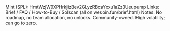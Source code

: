 Mint (SPL): HmtWzjW9XPHrkjizBev2GLyzRBcsYxxu1aZz3Ueupump
Links: Brief / FAQ / How-to-Buy / Solscan (all on wesoin.fun/brief.html)
Notes: No roadmap, no team allocation, no unlocks. Community-owned. High volatility; can go to zero.
